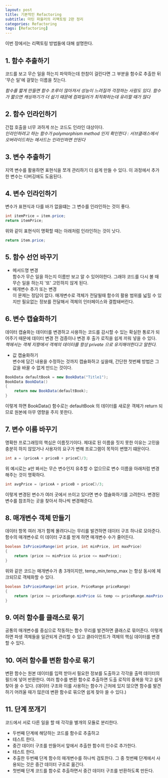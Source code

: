 ```yaml
---
layout: post
title: 기본적인 Refactoring 
subtitle: 마틴 파울러의 리팩토링 2판 정리
categories: Refactoring
tags: [Refactoring]
---
```


이번 장에서는 리팩토링 방법들에 대해 설명한다.

## 1. 함수 추출하기  
코드를 보고 무슨 일을 하는지 파악하는데 한참이 걸린다면 그 부분을 함수로 추출한 뒤 '무슨 일'에 걸맞는 이름을 짓는다.  

*함수를 짧게 만들면 함수 초루이 많아져서 성능이 느려질까 걱정하는 사람도 있다. 함수가 짧으면 캐싱하기가 더 쉽기 때문에 컴파일러가 최적화하는데 유리할 때가 많다*

## 2. 함수 인라인하기  
간접 호출을 너무 과하게 쓰는 코드도 인라인 대상이다.   
*인라인하려고 하는 함수가 polymorphism method 인지 확인한다 : 서브클래스에서 오버라이드하는 메서드는 인라인하면 안된다*

## 3. 변수 추출하기  
지역 변수를 활용하면 표현식을 쪼개 관리하기 더 쉽게 만들 수 있다. 이 과정에서 추가한 변수는 디버깅에도 도움된다.  

## 4. 변수 인라인하기  
변수가 표현식과 다를 바가 없을떄는 그 변수를 인라인하는 것이 좋다.  
```java
int itemPrice = item.price;
return itemPrice;
```
위와 같이 표현식이 명확할 때는 아래처럼 인라인하는 것이 낫다.  

```java
return item.price;
```

## 5. 함수 선언 바꾸기  
- 메서드명 변경  
함수가 무슨 일을 하는지 이름만 보고 알 수 있어야한다. 그래야 코드를 다시 볼 때 무슨 일을 하는지 '또' 고민하지 않게 된다.  
- 매개변수 추가 또는 변경  
이 문제는 정답이 없다. 매개변수로 객체가 전달될때 함수의 활용 범위를 넓힐 수 있지만 필요없는 정보를 전달해서 객체의 인터페이스와 결합돼버린다.

## 6. 변수 캡슐화하기
데이터 캡슐화는 데이터를 변경하고 사용하는 코드를 감시할 수 있는 확실한 통로가 되어주기 때문에 데이터 변경 전 검증이나 변경 후 출가 로직을 쉽게 끼워 넣을 수 있다.  
*책에서는 객체 지향에서 객체의 데이터를 항상 private 으로 유지해야한다고 말한다.*
- 값 캡슐화하기  
변수에 담긴 내용을 수정하는 것까지 캡슐화하고 싶을때, 간단한 첫번째 방법은 그 값을 바꿀 수 없게 만드는 것이다.

```java
BookData defaultBook = new BookData("Title1");
BookData BookData()
{
    return new BookData(defaultBook);
}
```
이렇게 하면 BookData() 함수로는 defaultBook 의 데이터를 새로운 객체가 return 되므로 원본에 아무 영향을 주지 못한다. 

## 7. 변수 이름 바꾸기  
명확한 프로그래밍의 핵심은 이름짓기이다. 제대로 된 이름을 짓지 못한 이유는 고민을 충분히 하지 않았거나 사용자의 요구가 변해 프로그램이 목적이 변했기 떄문이다.
```java
int a = (priceA + priceB + priceC)/3;
```
위 예시로는 a만 봐서는 무슨 변수인지 유추할 수 없으므로 변수 이름을 아래처럼 변경해주는 것이 명확하다.
```java
int avgPrice = (priceA + priceB + priceC)/3;
```
이렇게 변경된 변수가 여러 곳에서 쓰이고 있다면 변수 캡슐화하기를 고려한다. 변경된 변수를 참조하는 곳을 찾아서 하나씩 변경해준다.  

## 8. 매개변수 객체 만들기

데이터 항목 여러 개가 함께 몰려다니는 무리를 발견하면 데이터 구조 하나로 모아준다. 함수의 매개변수로 이 데이터 구조를 받게 하면 매개변수 수가 줄어든다.
```java
boolean IsPriceinRange(int price, int minPrice, int maxPrice)
{
    return (price >= minPrice && price <= maxPrice);
}
```  

위와 같은 코드는 매개변수가 총 3개이지만, temp_min,temp_max 는 항상 동시에 체크되므로 객체화할 수 있다.  

```java
boolean IsPriceinRange(int price, PriceRange priceRange)
{
    return (price >= priceRange.minPrice && temp <= priceRange.maxPrice);
}
```  
## 9. 여러 함수를 클래스로 묶기
공통의 매개변수를 중심으로 작동하는 함수 무리를 발견하면 클래스로 묶어준다. 이렇게 하면 파생 객체들을 일관되게 관리할 수 있고 클라이언트가 객체의 핵심 데이터를 변경할 수 있다. 

## 10. 여러 함수를 변환 함수로 묶기  
변환 함수는 원본 데이터를 입력 받아서 필요한 정보를 도출하고 각각을 출력 데이터의 필드에 넣어 반환한다. 여러 함수를 변환 함수로 추출하면 도출 로직의 중복을 막고 쉽게 찾아 쓸 수 있다. (데이터 구조와 이를 사용하는 함수가 근처에 있지 않으면 함수를 발견하기 어려울 때가 많은데 변환 함수로 묶으면 쉽게 찾아 쓸 수 있다.)  

## 11. 단계 쪼개기
코드에서 서로 다른 일을 할 때 각각을 별개의 모듈로 분리한다.  
* 두번째 단계에 해당하는 코드를 함수로 추출하고
* 테스트 한다.
* 중간 데이터 구조를 만들어서 앞에서 추출한 함수의 인수로 추가한다.
* 테스트 한다.
* 추출한 두번째 단계 함수의 매개변수를 하나씩 검토한다. 그 중 첫번째 단계에서 사용되는 것은 중간 데이터 구조로 옮긴다.
* 첫번째 단계 코드를 함수로 추출하면서 중간 데이터 구조를 반환하도록 만든다.

